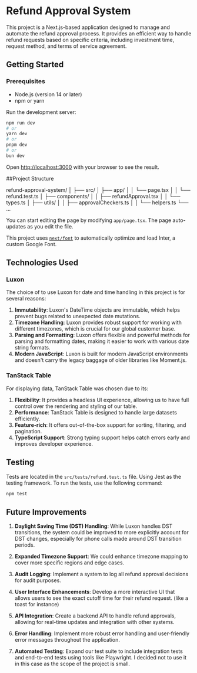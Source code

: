 # Refund Approval System

This project is a Next.js-based application designed to manage and automate the refund approval process. It provides an efficient way to handle refund requests based on specific criteria, including investment time, request method, and terms of service agreement.


## Getting Started

### Prerequisites

- Node.js (version 14 or later)
- npm or yarn

Run the development server:

```bash
npm run dev
# or
yarn dev
# or
pnpm dev
# or
bun dev
```

Open [http://localhost:3000](http://localhost:3000) with your browser to see the result.

##Project Structure

refund-approval-system/
│
├── src/
│   ├── app/
│   │   └── page.tsx
│   │   └── refund.test.ts
│   ├── components/
│   │   ├── refundApproval.tsx
│   │   └── types.ts
│   ├── utils/
│   │   ├── approvalCheckers.ts
│   │   └── helpers.ts
└── ...

You can start editing the page by modifying `app/page.tsx`. The page auto-updates as you edit the file.

This project uses [`next/font`](https://nextjs.org/docs/basic-features/font-optimization) to automatically optimize and load Inter, a custom Google Font.

## Technologies Used

### Luxon

The choice of to use Luxon for date and time handling in this project is for several reasons:

1. **Immutability**: Luxon's DateTime objects are immutable, which helps prevent bugs related to unexpected date mutations.
2. **Timezone Handling**: Luxon provides robust support for working with different timezones, which is crucial for our global customer base.
3. **Parsing and Formatting**: Luxon offers flexible and powerful methods for parsing and formatting dates, making it easier to work with various date string formats.
4. **Modern JavaScript**: Luxon is built for modern JavaScript environments and doesn't carry the legacy baggage of older libraries like Moment.js.

### TanStack Table

For displaying data, TanStack Table was chosen due to its:

1. **Flexibility**: It provides a headless UI experience, allowing us to have full control over the rendering and styling of our table.
2. **Performance**: TanStack Table is designed to handle large datasets efficiently.
3. **Feature-rich**: It offers out-of-the-box support for sorting, filtering, and pagination.
4. **TypeScript Support**: Strong typing support helps catch errors early and improves developer experience.

## Testing

Tests are located in the `src/tests/refund.test.ts` file. Using Jest as the testing framework. To run the tests, use the following command:

```bash
npm test
```

## Future Improvements

1. **Daylight Saving Time (DST) Handling**: While Luxon handles DST transitions, the system could be improved to more explicitly account for DST changes, especially for phone calls made around DST transition periods.

2. **Expanded Timezone Support**: We could enhance timezone mapping to cover more specific regions and edge cases.

3. **Audit Logging**: Implement a system to log all refund approval decisions for audit purposes.

4. **User Interface Enhancements**: Develop a more interactive UI that allows users to see the exact cutoff time for their refund request. (like a toast for instance)

5. **API Integration**: Create a backend API to handle refund approvals, allowing for real-time updates and integration with other systems.

6. **Error Handling**: Implement more robust error handling and user-friendly error messages throughout the application.

7. **Automated Testing**: Expand our test suite to include integration tests and end-to-end tests using tools like Playwright. I decided not to use it in this case as the scope of the project is small.